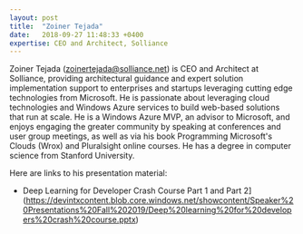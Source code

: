 ```yaml
---
layout: post
title:  "Zoiner Tejada"
date:   2018-09-27 11:48:33 +0400
expertise: CEO and Architect, Solliance
---
```


Zoiner Tejada (zoinertejada@solliance.net) is CEO and Architect at Solliance, providing architectural guidance and expert solution implementation support to enterprises and startups leveraging cutting edge technologies from Microsoft. He is passionate about leveraging cloud technologies and Windows Azure services to build web-based solutions that run at scale. He is a Windows Azure MVP, an advisor to Microsoft, and enjoys engaging the greater community by speaking at conferences and user group meetings, as well as via his book Programming Microsoft's Clouds (Wrox) and Pluralsight online courses. He has a degree in computer science from Stanford University. 

Here are links to his presentation material:

- Deep Learning for Developer Crash Course Part 1 and Part 2](https://devintxcontent.blob.core.windows.net/showcontent/Speaker%20Presentations%20Fall%202019/Deep%20learning%20for%20developers%20crash%20course.pptx)
